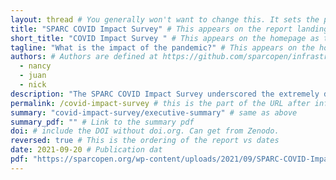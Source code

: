 ```yaml
---
layout: thread # You generally won't want to change this. It sets the page template to use.
title: "SPARC COVID Impact Survey" # This appears on the report landing page.
short_title: "COVID Impact Survey " # This appears on the homepage as the title. It should be short and snappy.
tagline: "What is the impact of the pandemic?" # This appears on the homepage as the title. It should be short and snappy.
authors: # Authors are defined at https://github.com/sparcopen/infrastructure/blob/dev/_data/authors.yml. Add them there before referencing them here.
  - nancy
  - juan
  - nick
description: "The SPARC COVID Impact Survey underscored the extremely difficult circumstances faced by most academic libraries as a result of the pandemic—and libraries’ continuing support for open initiatives despite these challenges. This moment has encouraged rapid change, permitting libraries to attempt changes they had considered in the past and accelerating changes already underway. Among these trends were questioning Big Deal agreements, renegotiating prices with major publishers, and continuing support for open initiatives." # This is the text on the left hand side of a report page. It's like a mini summary.
permalink: /covid-impact-survey # this is the part of the URL after infrastructure.sparcopen.org. Addresses will be infrastructure.sparcopen.org/permalink
summary: "covid-impact-survey/executive-summary" # same as above
summary_pdf: "" # Link to the summary pdf
doi: # include the DOI without doi.org. Can get from Zenodo.
reversed: true # This is the ordering of the report vs dates
date: 2021-09-20 # Publication dat
pdf: "https://sparcopen.org/wp-content/uploads/2021/09/SPARC-COVID-Impact-Survey-092021.pdf" # Link the full text PDF
---
```

